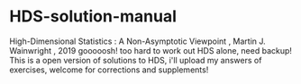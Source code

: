 # HDS-solution-manual
High-Dimensional Statistics : A Non-Asymptotic Viewpoint ,  Martin J. Wainwright , 2019
gooooosh! too hard to work out HDS alone, need backup!
This is a open version of solutions to HDS, i'll upload my answers of exercises, welcome for corrections and supplements!
